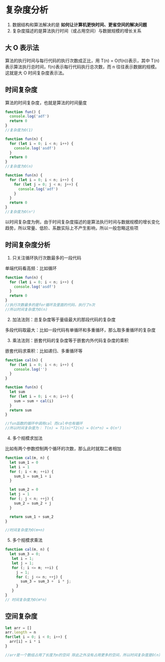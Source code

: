 # 复杂度分析

1. 数据结构和算法解决的是 **如何让计算机更快时间、更省空间的解决问题**
2. 复杂度描述的是算法执行时间（或占用空间）与数据规模的增长关系

## 大 O 表示法

算法的执行时间与每行代码的执行次数成正比，用 T(n) = O(f(n))表示，其中 T(n)表示算法执行总时间，f(n)表示每行代码执行总次数，而 n 往往表示数据的规模。这就是大 O 时间复杂度表示法。

## 时间复杂度

算法的时间复杂度，也就是算法的时间量度

```js
function fun() {
  console.log('adf')
  return 0
}
//复杂度为O(1)
```

```js
function fun(n) {
  for (let i = 0; i < n; i++) {
    console.log('asdf')
  }
  return 0
}
//复杂度为O(n)
```

```js
function fun(n) {
  for (let i = 0; i < n; i++) {
    for (let j = 0; j < n; j++) {
      console.log('adf')
    }
  }
  return 0
}
//复杂度为O(n²)
```

以时间复杂度为例，由于时间复杂度描述的是算法执行时间与数据规模的增长变化趋势，所以常量、低阶、系数实际上不产生影响，所以一般忽略这些项

## 时间复杂度分析

1. 只关注循环执行次数最多的一段代码

单端代码看高频：比如循环

```js
function fun(n) {
  for (let i = 0; i < n; i++) {
    console.log('asdf')
  }
  return 0
}
//执行次数最多的是for循环及里面的代码，执行了n次
//所以时间复杂度为O(n)
```

2. 加法法则：总复杂度等于量级最大的那段代码的复杂度

多段代码取最大：比如一段代码有单循环和多重循环，那么取多重循环的复杂度

3. 乘法法则：嵌套代码的复杂度等于嵌套内外代码复杂度的乘积

嵌套代码求乘积：比如递归、多重循环等

```js
function cal(n) {
  for (let i = 0; i < n; i++) {
    console.log('')
  }
}

function fun(n) {
  let sum
  for (let i = 0; i < n; i++) {
    sum = sum + cal(i)
  }
  return sum
}

//fun函数的循环中调用cal 而cal中也有循环
//所以时间复杂度为： T(n) = T1(n)*T2(n) = O(n*n) = O(n²)
```

4. 多个规模求加法

比如有两个参数控制两个循环的次数，那么此时就取二者相加

```js
function cal(m, n) {
  let sum_1 = 0
  let i = 1
  for (; i < m; ++i) {
    sum_1 = sum_1 + i
  }

  let sum_2 = 0
  let j = 1
  for (; j < n; ++j) {
    sum_2 = sum_2 + j
  }

  return sum_1 + sum_2
}

//时间复杂度为O(m+n)
```

5. 多个规模求乘法
```js
function cal(m, n) {
  let sum_3 = 0;
   let i = 1;
   let j = 1;
   for (; i <= m; ++i) {
     j = 1; 
     for (; j <= n; ++j) {
       sum_3 = sum_3 +  i * j;
     }
   }
}
// 时间复杂度为O(m*n)
```

## 空间复杂度
```js
let arr = []
arr.length = n
for(let i = 0; i < 0; i++) {
  arr[i] = i * i
}

//arr是一个数组占用了长度为n的空间 除此之外没有占用更多的空间，所以时间复杂度是O(n)
```